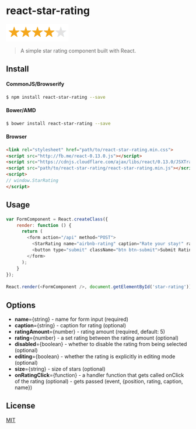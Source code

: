 # react-star-rating

<!-- [![Build Status](https://travis-ci.org/)](https://travis-ci.org/) -->
![](src/img/star-rating.png)

> A simple star rating component built with React.

## Install

#### CommonJS/Browserify
```sh
$ npm install react-star-rating --save
```

#### Bower/AMD
```sh
$ bower install react-star-rating --save
```

#### Browser
```html
<link rel="stylesheet" href="path/to/react-star-rating.min.css">
<script src="http://fb.me/react-0.13.0.js"></script>
<script src="https://cdnjs.cloudflare.com/ajax/libs/react/0.13.0/JSXTransformer.js"></script>
<script src="path/to/react-star-rating/react-star-rating.min.js"></script>
<script>
// window.StarRating
</script>
```

## Usage

```js
var FormComponent = React.createClass({
    render: function () {
      return (
        <form action="/api" method="POST">
          <StarRating name="airbnb-rating" caption="Rate your stay!" ratingAmount={5} />
          <button type="submit" className="btn btn-submit">Submit Rating</button>
        </form>
      );
    }
});

React.render(<FormComponent />, document.getElementById('star-rating'));
```

## Options
  - **name**={string} - name for form input (required)
  - **caption**={string} - caption for rating (optional)
  - **ratingAmount**={number} - rating amount (required, default: 5)
  - **rating**={number} - a set rating between the rating amount (optional)
  - **disabled**={boolean} - whether to disable the rating from being selected (optional)
  - **editing**={boolean} - whether the rating is explicitly in editing mode (optional)
  - **size**={string} - size of stars (optional)
  - **onRatingClick**={function} - a handler function that gets called onClick of the rating (optional) - gets passed (event, {position, rating, caption, name})


## License

[MIT](https://github.com/cameronjroe/react-star-rating/blob/master/LICENSE)